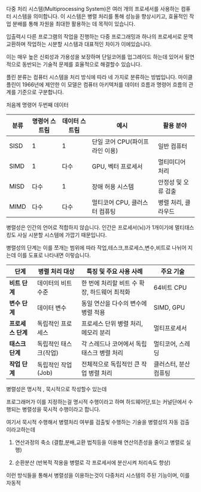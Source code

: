 다중 처리 시스템(Multiprocessing System)은 여러 개의 프로세서를 사용하는 컴퓨터 시스템을 의미합니다. 이 시스템은 병렬 처리를 통해 성능을 향상시키고, 효율적인 작업 분배를 통해 자원을 최대한 활용하는 데 목적이 있습니다.

입출력시 다른 프로그램의 작업을 진행하는 다중 프로그래밍과 하나의 프로세서로 문맥교환하며 작업하는 시분할 시스템과 대표적인 차이가 이에있습니다.

이는 매우 높은 신뢰성과 가용성을 보장하며 단일코어를 업그레이드 하는데 있어서 필연적으로 동반되는 기술적 문제를 효율적으로 해결할수 있습니다.



플린 분류는 컴퓨터 시스템을 처리 방식에 따라 네 가지로 분류하는 방법입니다. 마이클 플린이 1966년에 제안한 이 모델은 컴퓨터 아키텍처를 데이터 흐름과 명령어 흐름의 관계를 기준으로 구분합니다.


처음께 명령어 두번째 데이터

| 분류   | 명령어 스트림 | 데이터 스트림 | 예시                  | 활용 분야       |
| ---- | ------- | ------- | ------------------- | ----------- |
| SISD | 1       | 1       | 단일 코어 CPU(파이프라인 이용) | 일반 컴퓨터      |
| SIMD | 1       | 다수      | GPU, 벡터 프로세서        | 멀티미디어 처리    |
| MISD | 다수      | 1       | 장애 허용 시스템           | 안정성 및 오류 검출 |
| MIMD | 다수      | 다수      | 멀티코어 CPU, 클러스터 컴퓨팅  | 병렬 처리, 클라우드 |

병렬성은 인간의 언어로 적합하지 않습니다. 인간은 프로세서(뇌)가 1개이기에 멀티태스킹도 사실 시분할 시스템에 가깝기 때문입니다.

병렬성의 단계는 이를 쪼개는 범위에 따라
작업,테스크,프로세스,변수,비트로 나뉘어 지는데 이를 도표로 나타내면 이렇습니다.

|단계|병렬 처리 대상|특징 및 주요 사용 사례|주요 기술|
|---|---|---|---|
|**비트 단계**|데이터의 비트 수준|한 번에 처리할 비트 수 확장, 하드웨어 최적화|64비트 CPU|
|**변수 단계**|데이터 변수|동일 연산을 다수의 변수에 병렬 적용|SIMD, GPU|
|**프로세스 단계**|독립적인 프로세스|프로세스 단위 병렬 처리, 메모리 분리|멀티프로세서|
|**태스크 단계**|독립적인 태스크(작업)|각 스레드나 코어에서 독립 태스크 병렬 처리|멀티코어, 스레딩|
|**작업 단계**|독립적인 작업(Job)|전체적으로 독립적인 큰 작업 병렬 처리|클러스터, 분산 컴퓨팅|

병렬성은 명시적 , 묵시적으로 작성할수 있는데

프로그래머가 이를 지정하는걸 명시적 수행이라고 하며
하드웨어단,또는 커널단에서 수행되는 병렬성을 묵시적 수행이라고 합니다.

여기서 묵시적 수행해서 병렬처리 여부를 검출빛 수행하는 기술을 병렬성의 자동 검출 이라고하는데 

1. 연산과정의 축소 (결합,분배,교환 법칙등을 이용해 연산의존성을 줄이고 병렬로 실행)

2. 순환분산 (반복적 작용을 병렬로 각 프로세서에 분산시켜 처리속도 향상)

이런 방식들을 통해서 병렬성을 이용하는것이 다중처리 시스템의 주된 기능이며, 이를 자동적